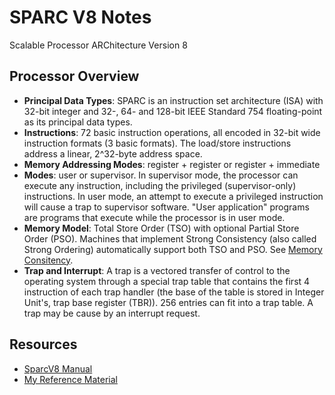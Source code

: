 SPARC V8 Notes
====================
Scalable Processor ARChitecture Version 8

Processor Overview
------------------

* **Principal Data Types**: SPARC is an instruction set architecture (ISA) with 32-bit integer and 32-, 64- and 128-bit IEEE Standard 754 floating-point as its principal data types.
* **Instructions**: 72 basic instruction operations, all encoded in 32-bit wide instruction formats (3 basic formats). The load/store instructions address a linear, 2^32-byte address space.
* **Memory Addressing Modes**: register + register or register + immediate
* **Modes**: user or supervisor. In supervisor mode, the processor can execute any instruction, including the privileged (supervisor-only) instructions. In user mode, an attempt to execute a privileged instruction will cause a trap to supervisor software. "User application" programs are programs that execute while the processor is in user mode.
* **Memory Model**: Total Store Order (TSO) with optional Partial Store Order (PSO). Machines that implement Strong Consistency (also called Strong Ordering) automatically support both TSO and PSO. See [Memory Consitency](https://homes.cs.washington.edu/~bornholt/post/memory-models.html).
* **Trap and Interrupt**: A trap is a vectored transfer of control to the operating system through a special trap table that contains the first 4 instruction of each trap handler (the base of the table is stored in Integer Unit's, trap base register (TBR)). 256 entries can fit into a trap table. A trap may be cause by an interrupt request.

Resources
-------------------

* [SparcV8 Manual](../../mydata/git/ws/sparcv8-ajit-git/misc/references/sparcv8.pdf)
* [My Reference Material](../../mydata/git/ws/sparcv8-ajit-git/misc/references/)
